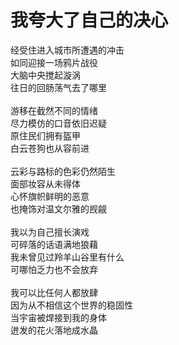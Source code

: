 # 我夸大了自己的决心

经受住进入城市所遭遇的冲击<br>
如同迎接一场鸦片战役<br>
大脑中央搅起漩涡<br>
往日的回肠荡气去了哪里<br>
<br>
游移在截然不同的情绪<br>
尽力模仿的口音依旧迟疑<br>
原住民们拥有盔甲<br>
白云苍狗也从容前进<br>
<br>
云彩与路标的色彩仍然陌生<br>
面部妆容从未得体<br>
心怀旗帜鲜明的恶意<br>
也掩饰对温文尔雅的觊觎<br>
<br>
我以为自己擅长演戏<br>
可碎落的话语满地狼藉<br>
我未曾见过羚羊山谷里有什么<br>
可哪怕乏力也不会放弃<br>
<br>
我可以比任何人都放肆<br>
因为从不相信这个世界的稳固性<br>
当宇宙被焊接到我的身体<br>
迸发的花火落地成水晶<br>

